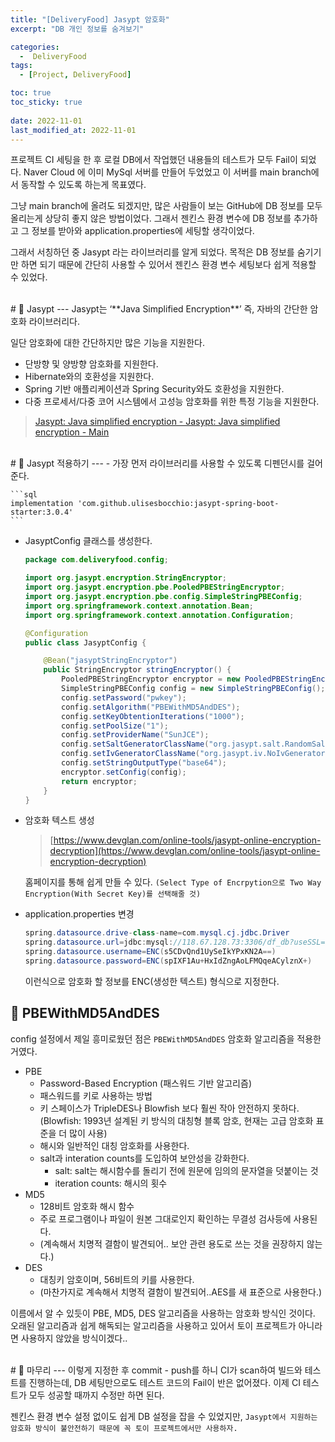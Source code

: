 ```yaml
---
title: "[DeliveryFood] Jasypt 암호화"
excerpt: "DB 개인 정보를 숨겨보기"

categories:
  -  DeliveryFood
tags:
  - [Project, DeliveryFood]

toc: true
toc_sticky: true
 
date: 2022-11-01
last_modified_at: 2022-11-01
---
```


프로젝트 CI 세팅을 한 후 로컬 DB에서 작업했던 내용들의 테스트가 모두 Fail이 되었다. Naver Cloud 에 이미 MySql 서버를 만들어 두었었고 이 서버를 main branch에서 동작할 수 있도록 하는게 목표였다.

그냥 main branch에 올려도 되겠지만, 많은 사람들이 보는 GitHub에 DB 정보를 모두 올리는게 상당히 좋지 않은 방법이었다. 그래서 젠킨스 환경 변수에 DB 정보를 추가하고 그 정보를 받아와 application.properties에 세팅할 생각이었다.

그래서 서칭하던 중 Jasypt 라는 라이브러리를 알게 되었다. 목적은 DB 정보를 숨기기만 하면 되기 때문에 간단히 사용할 수 있어서 젠킨스 환경 변수 세팅보다 쉽게 적용할 수 있었다.

<br>
# 🚀 Jasypt
---
Jasypt는 ‘**Java Simplified Encryption**’ 즉, 자바의 간단한 암호화 라이브러리다. 

일단 암호화에 대한 간단하지만 많은 기능을 지원한다.

- 단방향 및 양방향 암호화를 지원한다.
- Hibernate와의 호환성을 지원한다.
- Spring 기반 애플리케이션과 Spring Security와도 호환성을 지원한다.
- 다중 프로세서/다중 코어 시스템에서 고성능 암호화를 위한 특정 기능을 지원한다.

> [Jasypt: Java simplified encryption - Jasypt: Java simplified encryption - Main](http://www.jasypt.org/)

<br>
# 🚀 Jasypt 적용하기
---
- 가장 먼저 라이브러리를 사용할 수 있도록 디펜던시를 걸어준다.
    
    ```sql
    implementation 'com.github.ulisesbocchio:jasypt-spring-boot-starter:3.0.4'
    ```
    
- JasyptConfig 클래스를 생성한다.
    
    ```java
    package com.deliveryfood.config;
    
    import org.jasypt.encryption.StringEncryptor;
    import org.jasypt.encryption.pbe.PooledPBEStringEncryptor;
    import org.jasypt.encryption.pbe.config.SimpleStringPBEConfig;
    import org.springframework.context.annotation.Bean;
    import org.springframework.context.annotation.Configuration;
    
    @Configuration
    public class JasyptConfig {
    
        @Bean("jasyptStringEncryptor")
        public StringEncryptor stringEncryptor() {
            PooledPBEStringEncryptor encryptor = new PooledPBEStringEncryptor();
            SimpleStringPBEConfig config = new SimpleStringPBEConfig();
            config.setPassword("pwkey");
            config.setAlgorithm("PBEWithMD5AndDES");
            config.setKeyObtentionIterations("1000");
            config.setPoolSize("1");
            config.setProviderName("SunJCE");
            config.setSaltGeneratorClassName("org.jasypt.salt.RandomSaltGenerator");
            config.setIvGeneratorClassName("org.jasypt.iv.NoIvGenerator");
            config.setStringOutputType("base64");
            encryptor.setConfig(config);
            return encryptor;
        }
    }
    ```

- 암호화 텍스트 생성
    > [https://www.devglan.com/online-tools/jasypt-online-encryption-decryption](https://www.devglan.com/online-tools/jasypt-online-encryption-decryption)
    
    홈페이지를 통해 쉽게 만들 수 있다.
    `(Select Type of Encrpytion으로 Two Way Encryption(With Secret Key)를 선택해줄 것)`
    

- application.properties 변경
    
    ```java
    spring.datasource.drive-class-name=com.mysql.cj.jdbc.Driver
    spring.datasource.url=jdbc:mysql://118.67.128.73:3306/df_db?useSSL=false&serverTimezone=UTC&characterEncoding=UTF-8
    spring.datasource.username=ENC(s5CDvQnd1UySeIkYPxKN2A==)
    spring.datasource.password=ENC(spIXF1Au+HxIdZngAoLFMQqeACylznX+)
    ```
    
    이런식으로 암호화 할 정보를 ENC(생성한 텍스트) 형식으로 지정한다.

## 📝 PBEWithMD5AndDES
config 설정에서 제일 흥미로웠던 점은 `PBEWithMD5AndDES` 암호화 알고리즘을 적용한 거였다. 
    
- PBE
    - Password-Based Encryption (패스워드 기반 알고리즘)
    - 패스워드를 키로 사용하는 방법
    - 키 스페이스가 TripleDES나 Blowfish 보다 훨씬 작아 안전하지 못하다.<br>
    (Blowfish: 1993년 설계된 키 방식의 대칭형 블록 암호, 현재는 고급 암호화 표준을 더 많이 사용)
    - 해시와 일반적인 대칭 암호화를 사용한다.
    - salt과 interation counts를 도입하여 보안성을 강화한다.
        - salt: salt는 해시함수를 돌리기 전에 원문에 임의의 문자열을 덧붙이는 것
        - iteration counts: 해시의 횟수
- MD5
    - 128비트 암호화 해시 함수
    - 주로 프로그램이나 파일이 원본 그대로인지 확인하는 무결성 검사등에 사용된다.
    - (계속해서 치명적 결함이 발견되어.. 보안 관련 용도로 쓰는 것을 권장하지 않는다.)
- DES
    - 대칭키 암호이며, 56비트의 키를 사용한다.
    - (마찬가지로 계속해서 치명적 결함이 발견되어..AES를 새 표준으로 사용한다.)
    
이름에서 알 수 있듯이 PBE, MD5, DES 알고리즘을 사용하는 암호화 방식인 것이다. 오래된 알고리즘과 쉽게 해독되는 알고리즘을 사용하고 있어서 토이 프로젝트가 아니라면 사용하지 않았을 방식이겠다..

<br>
# 🚀 마무리
---
이렇게 지정한 후 commit - push를 하니 CI가 scan하여 빌드와 테스트를 진행하는데, DB 세팅만으로도 테스트 코드의 Fail이 반은 없어졌다. 이제 CI 테스트가 모두 성공할 때까지 수정만 하면 된다.

젠킨스 환경 변수 설정 없이도 쉽게 DB 설정을 잡을 수 있었지만, `Jasypt에서 지원하는 암호화 방식이 불안전하기 때문에 꼭 토이 프로젝트에서만 사용하자.`